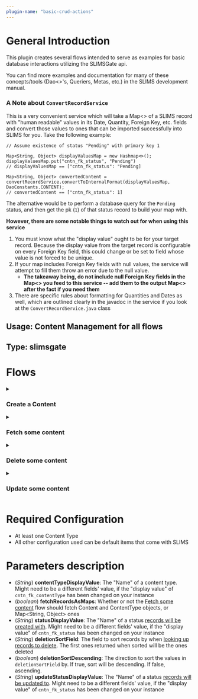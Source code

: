 ```yaml
---
plugin-name: "basic-crud-actions"
---
```


# General Introduction
This plugin creates several flows intended to serve as examples for basic database interactions utilizing the SLIMSGate api.

You can find more examples and documentation for many of these concepts/tools (Dao<>'s, Queriers, Metas, etc.) in the SLIMS development manual.

### A Note about `ConvertRecordService`
This is a very convenient service which will take a Map<> of a SLIMS record with "human readable" values in its Date, Quantity, Foreign Key, etc. fields 
and convert those values to ones that can be imported successfully into SLIMS for you. Take the following example:

```
// Assume existence of status "Pending" with primary key 1

Map<String, Object> displayValuesMap = new Hashmap<>();
displayValuesMap.put("cntn_fk_status", "Pending")
// displayValuesMap == ["cntn_fk_status": "Pending]
 
Map<String, Object> convertedContent = convertRecordService.convertToInternalFormat(displayValuesMap, DaoConstants.CONTENT);
// convertedContent == ["cntn_fk_status": 1]
```

The alternative would be to perform a database query for the `Pending` status, and then get the pk (`1`) of that status record
to build your map with.

**However, there are some notable things to watch out for when using this service**
1. You must know what the "display value" ought to be for your target record. Because the display value from the target record is 
    configurable on every Foreign Key field, this could change or be set to field whose value is not forced to be unique.
2. If your map includes Foreign Key fields with null values, the service will attempt to fill them throw an error due to the null value.
   - **The takeaway being, do not include null Foreign Key fields in the Map<> you feed to this service -- add them to the output Map<> after the fact if you need them**
3. There are specific rules about formatting for Quantities and Dates as well, which are outlined clearly in the javadoc in the service if you look at the `ConvertRecordService.java` class

## Usage: Content Management for all flows
## Type: slimsgate

# Flows

<details>

<summary>

### <a name="create"></a> Create a Content

</summary>

#### User inputs:
None
#### Process
- Creates a content record with the configured status and content type in the default status and content type fields. 
- Looks up the Content Type and Status using the display values configured in the properties _statusDisplayValue_ and _contentTypeDisplayValue_.
  - "Display value" is the value from the target record (the status or type in this case) that shows in the Content field when that record has been selected
    - **By Default, this will be the "Name" fields from the Content Type and Status. This might have been changed in your 
        instance - you can check the "display field" option in the Content fields cntn_fk_status and cntn_fk_contentType**

</details>


<details>

<summary>

### <a name="fetch"></a> Fetch some content

</summary>

#### User inputs:
None
#### Process
##### Step 1
- Fetches all content records in the database with the content type whose "name" is configured in the property _contentTypeDisplayValue_
  - Depending on the property _fetchRecordsAsMaps_, will either fetch the records as "Content" and "ContentType" objects or Map<String, Object> objects
    - There is no functional difference for this plugin - intended to just show both options
    - **The custom Content and ContenType classes contain convenient methods and less-verbose syntax to work with, but they will not contain custom fields**
    - **Fetching records as Map<> objects requires more boilerplate (casting values to the right classes, etc.), but will contain the records' custom fields as keys**
- Creates an HTML string with an unordered list of with the barcodes of the fetched contents' 
##### Step 2
- Displays the HTML string output from step 1 to the end user

</details>


<details>

<summary>

### <a name="delete"></a> Delete some content

</summary>

#### User inputs:
- The number of contents you want to be deleted
#### Process
##### Step 1
- Take the user-input number of contents to delete
- Fetches that many contents with the content type whose "name" is configured in the property _contentTypeDisplayValue_
  - Sorts the fetch by the configured field from the property _deletionSortField_
    - Sorts ascending if the property _deletionSortDescending_ is `false`, descending if it is `true`
- Throws an error if fewer contents were found than the request number to be deleted
- Deletes the fetched contents from the database
- Creates an HTML string with an unordered list of with the barcodes of the deleted contents
##### Step 2
- Displays the HTML string output from step 1 to the end user

</details>


<details>

<summary>

### <a name="update"></a> Update some content

</summary>

#### User inputs:
- Selected (checked-off) content before executing the flow 
#### Process
- Looks up the content records that were checked off when the flow was started
- Changes the selected contents' default status field to the status whose display value is configured in the property _updateStatusDisplayValue_
  - **Note - the default status is Removed. This means that after execution, the checked-off contents will no longer appear
    unless the "show removed contents" box in the content module is checked**

</details>

# Required Configuration
- At least one Content Type
- All other configuration used can be default items that come with SLIMS

# Parameters description
* (_String_) **contentTypeDisplayValue**: The "Name" of a content type. Might need to be a different fields' value, if the "display value" of `cntn_fk_contentType` has been changed on your instance
* (_boolean_) **fetchRecordsAsMaps**: Whether or not the [Fetch some content](#fetch) flow should fetch Content and ContentType objects, or Map<String, Object> ones
* (_String_) **statusDisplayValue**: The "Name" of a status [records will be created with](#create). Might need to be a different fields' value, if the "display value" of `cntn_fk_status` has been changed on your instance
* (_String_) **deletionSortField**: The field to sort records by when [looking up records to delete](#delete). The first ones returned when sorted will be the ones deleted
* (_boolean_) **deletionSortDescending**: The direction to sort the values in `deletionSortField` by. If true, sort will be descending. If false, ascending.
* (_String_) **updateStatusDisplayValue**: The "Name" of a status [records will be updated to](#update). Might need to be a different fields' value, if the "display value" of `cntn_fk_status` has been changed on your instance